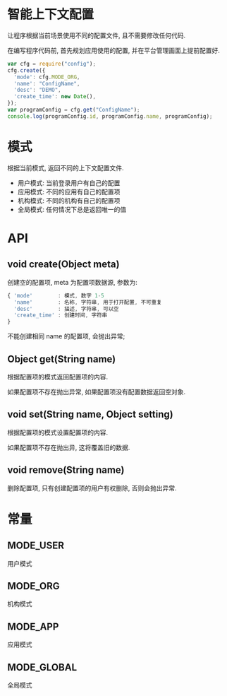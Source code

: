 # 智能上下文配置

让程序根据当前场景使用不同的配置文件, 且不需要修改任何代码.

在编写程序代码前, 首先规划应用使用的配置, 并在平台管理画面上提前配置好.

```js
var cfg = require("config");
cfg.create({
  'mode': cfg.MODE_ORG,
  'name': "ConfigName",
  'desc': "DEMO",
  'create_time': new Date(),
});
var programConfig = cfg.get("ConfigName");
console.log(programConfig.id, programConfig.name, programConfig);
```

# 模式

根据当前模式, 返回不同的上下文配置文件.

* 用户模式: 当前登录用户有自己的配置
* 应用模式: 不同的应用有自己的配置项
* 机构模式: 不同的机构有自己的配置项
* 全局模式: 任何情况下总是返回唯一的值


# API

## void create(Object meta)

创建空的配置项, meta 为配置项数据源, 参数为:

```js
{ 'mode'        : 模式, 数字 1-5
  'name'        : 名称, 字符串, 用于打开配置, 不可重复
  'desc'        : 描述, 字符串, 可以空
  'create_time' : 创建时间, 字符串
}
```

不能创建相同 name 的配置项, 会抛出异常;


## Object get(String name)

根据配置项的模式返回配置项的内容.

如果配置项不存在抛出异常, 如果配置项没有配置数据返回空对象.


## void set(String name, Object setting)

根据配置项的模式设置配置项的内容.

如果配置项不存在抛出异, 这将覆盖旧的数据.


## void remove(String name)

删除配置项, 只有创建配置项的用户有权删除, 否则会抛出异常.


# 常量

## MODE_USER

用户模式

## MODE_ORG

机构模式

## MODE_APP

应用模式

## MODE_GLOBAL

全局模式